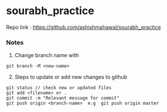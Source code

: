 # sourabh_practice

Repo link : https://github.com/ashishmahawal/sourabh_practice

### Notes

1. Change branch name with
```
git branch -M <new-name>
```

2. Steps to update or add new changes to github
```
git status // check new or updated files
git add <filename> or .
git commit -m "Relevant message for commit"
git push origin <branch-name>  e.g  git push origin master
```